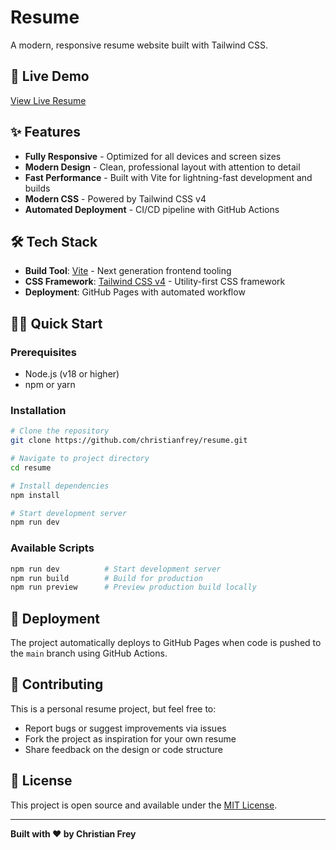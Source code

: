 # Resume

A modern, responsive resume website built with Tailwind CSS.

## 🚀 Live Demo

[View Live Resume](https://christianfrey.github.io/resume/)

## ✨ Features

- **Fully Responsive** - Optimized for all devices and screen sizes
- **Modern Design** - Clean, professional layout with attention to detail
- **Fast Performance** - Built with Vite for lightning-fast development and builds
- **Modern CSS** - Powered by Tailwind CSS v4
- **Automated Deployment** - CI/CD pipeline with GitHub Actions

## 🛠️ Tech Stack

- **Build Tool**: [Vite](https://vite.dev/) - Next generation frontend tooling
- **CSS Framework**: [Tailwind CSS v4](https://tailwindcss.com/) - Utility-first CSS framework
- **Deployment**: GitHub Pages with automated workflow

## 🏃‍♂️ Quick Start

### Prerequisites

- Node.js (v18 or higher)
- npm or yarn

### Installation

```bash
# Clone the repository
git clone https://github.com/christianfrey/resume.git

# Navigate to project directory
cd resume

# Install dependencies
npm install

# Start development server
npm run dev
```

### Available Scripts

```bash
npm run dev          # Start development server
npm run build        # Build for production
npm run preview      # Preview production build locally
```

## 🚀 Deployment

The project automatically deploys to GitHub Pages when code is pushed to the `main` branch using GitHub Actions.

## 🤝 Contributing

This is a personal resume project, but feel free to:
- Report bugs or suggest improvements via issues
- Fork the project as inspiration for your own resume
- Share feedback on the design or code structure

## 📄 License

This project is open source and available under the [MIT License](LICENSE).

---

**Built with ❤️ by Christian Frey**
